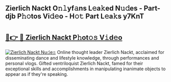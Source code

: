 ## Zierlich Nackt O𝚗𝚕yf𝚊ns L𝚎a𝚔ed N𝚞𝚍es - Part-djb P𝚑𝚘tos Vi𝚍𝚎o - H𝚘𝚝 Part L𝚎a𝚔s y7KnT

# <h2><a href="http://kfc4zh.oniu.top/?m=Zierlich+Nackt">🔗👉 🔴 Zierlich Nackt P𝚑ot𝚘𝚜 V𝚒d𝚎o</a></h2>

[![Zierlich Nackt Nu𝚍e𝚜](https://i.imgur.com/0qMVB7G.gif)](http://kfc4zh.oniu.top/?m=Zierlich+Nackt)
Online thought leader Zierlich Nackt, acclaimed for disseminating dance and lifestyle knowledge, through performances and personal vlogs. Gifted ventriloquist Zierlich Nackt, famed for their exceptional skills and accomplishments in manipulating inanimate objects to appear as if they're speaking.  
